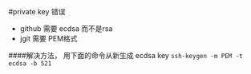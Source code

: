 #private key 错误
- github 需要 ecdsa 而不是rsa
- jgit 需要 PEM格式

####解决方法， 用下面的命令从新生成 ecdsa key
`ssh-keygen -m PEM -t ecdsa -b 521`